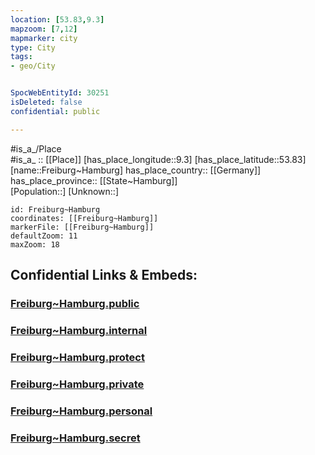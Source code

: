 ```yaml
---
location: [53.83,9.3] 
mapzoom: [7,12] 
mapmarker: city 
type: City
tags:
- geo/City


SpocWebEntityId: 30251
isDeleted: false
confidential: public

---
```

#is_a_/Place  
#is_a_ :: [[Place]] 
[has_place_longitude::9.3] 
[has_place_latitude::53.83] 
[name::Freiburg~Hamburg] 
has_place_country:: [[Germany]]  
has_place_province:: [[State~Hamburg]]  
[Population::] 
[Unknown::] 


```leaflet
id: Freiburg~Hamburg
coordinates: [[Freiburg~Hamburg]] 
markerFile: [[Freiburg~Hamburg]] 
defaultZoom: 11 
maxZoom: 18
```


## Confidential Links & Embeds: 

### [Freiburg~Hamburg.public](/_public/\Earth\Continent\Europe\Europe~Central\Germany\Germany~West\Niedersachsen\counties~Niedersachsen\Stade\cities~Stade\Nordkehdingen\boroughs~NordkehdingenFreiburg~Hamburg.public.md) 

### [Freiburg~Hamburg.internal](/_internal/\Earth\Continent\Europe\Europe~Central\Germany\Germany~West\Niedersachsen\counties~Niedersachsen\Stade\cities~Stade\Nordkehdingen\boroughs~NordkehdingenFreiburg~Hamburg.internal.md) 

### [Freiburg~Hamburg.protect](/_protect/\Earth\Continent\Europe\Europe~Central\Germany\Germany~West\Niedersachsen\counties~Niedersachsen\Stade\cities~Stade\Nordkehdingen\boroughs~NordkehdingenFreiburg~Hamburg.protect.md) 

### [Freiburg~Hamburg.private](/_private/\Earth\Continent\Europe\Europe~Central\Germany\Germany~West\Niedersachsen\counties~Niedersachsen\Stade\cities~Stade\Nordkehdingen\boroughs~NordkehdingenFreiburg~Hamburg.private.md) 

### [Freiburg~Hamburg.personal](/_personal/\Earth\Continent\Europe\Europe~Central\Germany\Germany~West\Niedersachsen\counties~Niedersachsen\Stade\cities~Stade\Nordkehdingen\boroughs~NordkehdingenFreiburg~Hamburg.personal.md) 

### [Freiburg~Hamburg.secret](/_secret/\Earth\Continent\Europe\Europe~Central\Germany\Germany~West\Niedersachsen\counties~Niedersachsen\Stade\cities~Stade\Nordkehdingen\boroughs~NordkehdingenFreiburg~Hamburg.secret.md)

